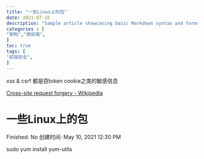 ```yaml
---
title: "一些Linux上的包"
date: 2021-07-16
description: "Sample article showcasing basic Markdown syntax and formatting for HTML elements."
categories : [                              
"架构","微前端",
]
toc: true
tags: [
"前端安全",
]
---
```


xss & csrf 都是窃token cookie之类的敏感信息


 <!--more-->
[Cross-site request forgery - Wikipedia](https://en.wikipedia.org/wiki/Cross-site_request_forgery)

# 一些Linux上的包

Finished: No
创建时间: May 10, 2021 12:30 PM

sudo yum install yum-utils
